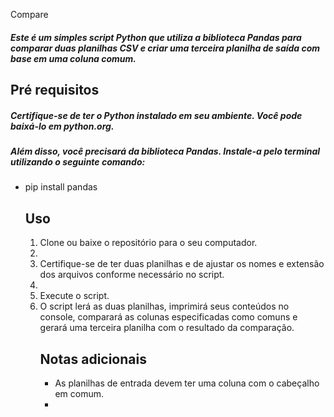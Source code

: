 <h>Compare</h>

<h5>Este é um simples script Python que utiliza a biblioteca Pandas para comparar duas planilhas CSV e criar uma terceira planilha de saída com base em uma coluna comum.</h5>

<h2> Pré requisitos</h2>
<h5>Certifique-se de ter o Python instalado em seu ambiente. Você pode baixá-lo em python.org.</h5>

<h5> Além disso, você precisará da biblioteca Pandas. Instale-a pelo terminal utilizando o seguinte comando: </h5>
<ul>
<li> pip install pandas </li>

<h2> Uso </h2>

<ol>

<li> Clone ou baixe o repositório para o seu computador. <li>
<li> Certifique-se de ter duas planilhas e de ajustar os nomes e extensão dos arquivos conforme necessário no script.<li>
<li>Execute o script.<li>
O script lerá as duas planilhas, imprimirá seus conteúdos no console, comparará as colunas especificadas como comuns e gerará uma terceira planilha com o resultado da comparação.

<h2>Notas adicionais</h2>
<ul>
<li>As planilhas de entrada devem ter uma coluna com o cabeçalho em comum.<li>


